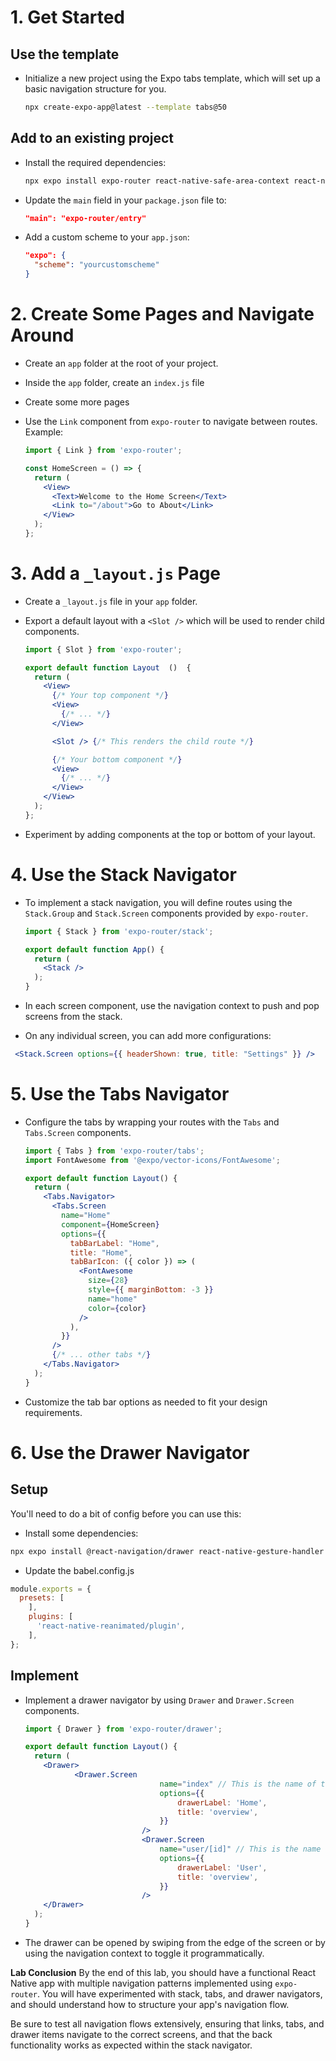 
# **1. Get Started**

## Use the template
- Initialize a new project using the Expo tabs template, which will set up a basic navigation structure for you.

  ```bash
  npx create-expo-app@latest --template tabs@50
  ```

## Add to an existing project

- Install the required dependencies:

  ```bash
  npx expo install expo-router react-native-safe-area-context react-native-screens expo-linking expo-constants expo-status-bar
  ```

- Update the `main` field in your `package.json` file to:

  ```json
  "main": "expo-router/entry"
  ```

- Add a custom scheme to your `app.json`:

  ```json
  "expo": {
    "scheme": "yourcustomscheme"
  }
  ```

# **2. Create Some Pages and Navigate Around**
- Create an `app` folder at the root of your project.
- Inside the `app` folder, create an `index.js` file 
- Create some more pages

- Use the `Link` component from `expo-router` to navigate between routes. Example:

  ```jsx
  import { Link } from 'expo-router';

  const HomeScreen = () => {
    return (
      <View>
        <Text>Welcome to the Home Screen</Text>
        <Link to="/about">Go to About</Link>
      </View>
    );
  };
  ```

# **3. Add a `_layout.js` Page**
- Create a `_layout.js` file in your `app` folder.
- Export a default layout with a `<Slot />` which will be used to render child components.

  ```jsx
  import { Slot } from 'expo-router';

  export default function Layout  ()  {
    return (
      <View>
        {/* Your top component */}
        <View>
          {/* ... */}
        </View>

        <Slot /> {/* This renders the child route */}

        {/* Your bottom component */}
        <View>
          {/* ... */}
        </View>
      </View>
    );
  };
  ```

- Experiment by adding components at the top or bottom of your
layout.

# **4. Use the Stack Navigator**
- To implement a stack navigation, you will define routes using the `Stack.Group` and `Stack.Screen` components provided by `expo-router`.

  ```jsx
  import { Stack } from 'expo-router/stack';

  export default function App() {
    return (
      <Stack />
    );
  }
  ```

- In each screen component, use the navigation context to push and pop screens from the stack.

- On any individual screen, you can add more configurations:

```jsx
 <Stack.Screen options={{ headerShown: true, title: "Settings" }} />
```

# **5. Use the Tabs Navigator**
- Configure the tabs by wrapping your routes with the `Tabs` and `Tabs.Screen` components.

  ```jsx
  import { Tabs } from 'expo-router/tabs';
  import FontAwesome from '@expo/vector-icons/FontAwesome';

  export default function Layout() {
    return (
      <Tabs.Navigator>
        <Tabs.Screen
          name="Home"
          component={HomeScreen}
          options={{
            tabBarLabel: "Home",
            title: "Home",
            tabBarIcon: ({ color }) => (
              <FontAwesome
                size={28}
                style={{ marginBottom: -3 }}
                name="home"
                color={color}
              />
            ),
          }}
        />
        {/* ... other tabs */}
      </Tabs.Navigator>
    );
  }
  ```

- Customize the tab bar options as needed to fit your design requirements.

# **6. Use the Drawer Navigator**
## Setup
You'll need to do a bit of config before you can use this:

- Install some dependencies:

``` bash
npx expo install @react-navigation/drawer react-native-gesture-handler react-native-reanimated
```

- Update the babel.config.js

```js
module.exports = {
  presets: [
    ],
    plugins: [
      'react-native-reanimated/plugin',
    ],
};
```

## Implement
- Implement a drawer navigator by using `Drawer` and `Drawer.Screen` components.

  ```jsx
  import { Drawer } from 'expo-router/drawer';

  export default function Layout() {
    return (
      <Drawer>
             <Drawer.Screen
								name="index" // This is the name of the page and must match the url from root
								options={{
									drawerLabel: 'Home',
									title: 'overview',
								}}
							/>
							<Drawer.Screen
								name="user/[id]" // This is the name of the page and must match the url from root
								options={{
									drawerLabel: 'User',
									title: 'overview',
								}}
							/>
      </Drawer>
    );
  }
  ```

- The drawer can be opened by swiping from the edge of the screen or by using the navigation context to toggle it programmatically.

**Lab Conclusion**
By the end of this lab, you should have a functional React Native app with multiple navigation patterns implemented using `expo-router`. You will have experimented with stack, tabs, and drawer navigators, and should understand how to structure your app's navigation flow.

Be sure to test all navigation flows extensively, ensuring that links, tabs, and drawer items navigate to the correct screens, and that the back functionality works as expected within the stack navigator.